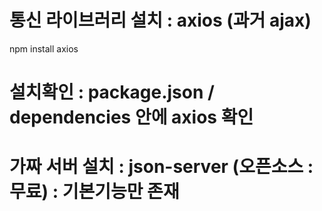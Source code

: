 # 통신 라이브러리 설치 : axios (과거 ajax)
npm install axios

# 설치확인 : package.json / dependencies 안에 axios 확인

# 가짜 서버 설치 : json-server (오픈소스 : 무료) : 기본기능만 존재
